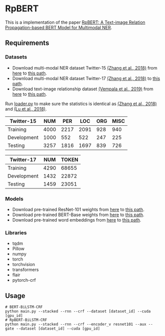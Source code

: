 # RpBERT
This is a implementation of the paper 
[RpBERT: A Text-image Relation Propagation-based BERT Model for Multimodal NER](https://ojs.aaai.org/index.php/AAAI/article/view/17633).

## Requirements

### Datasets
* Download multi-modal NER dataset Twitter-15 [(Zhang et al., 2018)](http://qizhang.info/paper/aaai2017-twitterner.pdf)
from [here](http://qizhang.info/paper/data/aaai2018_multimodal_NER_data.zip)
to [this path](resources/datasets/twitter2015).
* Download multi-modal NER dataset Twitter-17 [(Zhang et al., 2018)](http://qizhang.info/paper/aaai2017-twitterner.pdf)
to [this path](resources/datasets/twitter2017).
* Download text-image relationship dataset [(Vempala et al., 2019)](https://aclanthology.org/P19-1272/)
from [here](https://github.com/danielpreotiuc/text-image-relationship) to 
[this path](resources/datasets/relationship).

Run [loader.py](data/loader.py) to make sure the statistics is identical as 
[(Zhang et al., 2018)](http://qizhang.info/paper/aaai2017-twitterner.pdf) and 
[(Lu et al., 2018)](https://aclanthology.org/P18-1185.pdf).

| Twitter-15  | NUM  | PER  | LOC  | ORG  | MISC |
| ----------- | ---- | ---- | ---- | ---- | ---- |
| Training    | 4000 | 2217 | 2091 | 928  | 940  |
| Development | 1000 | 552  | 522  | 247  | 225  |
| Testing     | 3257 | 1816 | 1697 | 839  | 726  |

| Twitter-17  | NUM   | TOKEN |
| ----------- | ----- | ----- |
| Training    | 4290  | 68655 |
| Development | 1432  | 22872 |
| Testing     | 1459  | 23051 |

### Models
* Download pre-trained ResNet-101 weights
from [here](https://download.pytorch.org/models/resnet101-63fe2227.pth)
to [this path](resources/models/cnn/resnet101.pth).
* Download pre-trained BERT-Base weights 
from [here](https://huggingface.co/bert-base-uncased/tree/main)
to [this path](resources/models/transformers/bert-base-uncased).
* Download pre-trained word embeddings
from [here](https://flair.informatik.hu-berlin.de/resources/embeddings/token/)
to [this path](resources/models/embeddings).

### Libraries
* tqdm
* Pillow
* numpy
* torch
* torchvision
* transformers
* flair
* pytorch-crf

## Usage

```shell script
# BERT-BiLSTM-CRF
python main.py --stacked --rnn --crf --dataset [dataset_id] --cuda [gpu_id]
# RpBERT-BiLSTM-CRF
python main.py --stacked --rnn --crf --encoder_v resnet101 --aux --gate --dataset [dataset_id] --cuda [gpu_id]
```
